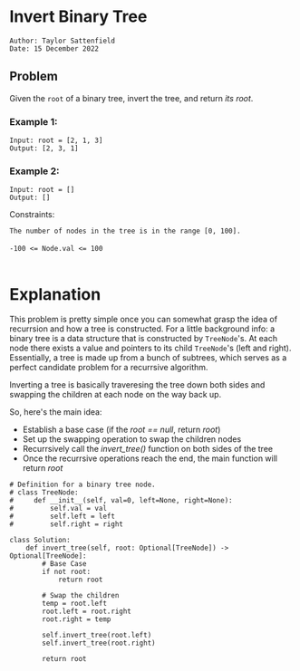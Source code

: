 # Invert Binary Tree

```
Author: Taylor Sattenfield
Date: 15 December 2022
```

## Problem

Given the ```root``` of a binary tree, invert the tree, and return <i>its root</i>.

### Example 1:

```
Input: root = [2, 1, 3]
Output: [2, 3, 1]
```
### Example 2:

```
Input: root = []
Output: []
```

Constraints:<br>

```The number of nodes in the tree is in the range [0, 100].```<br><br>
```-100 <= Node.val <= 100```<br><br>

# Explanation

This problem is pretty simple once you can somewhat grasp the idea of recurrsion and how a tree is constructed. For a little background info: a binary tree is a data structure that is constructed by ```TreeNode```'s. At each node there exists a value and pointers to its child ```TreeNode```'s (left and right). Essentially, a tree is made up from a bunch of subtrees, which serves as a perfect candidate problem for a recurrsive algorithm.

Inverting a tree is basically traveresing the tree down both sides and swapping the children at each node on the way back up. 

So, here's the main idea:

<ul>
<li>Establish a base case (if the <i>root == null</i>, return <i>root</i>)
<li>Set up the swapping operation to swap the children nodes
<li>Recurrsively call the <i>invert_tree()</i> function on both sides of the tree
<li>Once the recurrsive operations reach the end, the main function will return <i>root</i>
</ul>

``` python3
# Definition for a binary tree node.
# class TreeNode:
#     def __init__(self, val=0, left=None, right=None):
#         self.val = val
#         self.left = left
#         self.right = right

class Solution:
    def invert_tree(self, root: Optional[TreeNode]) -> Optional[TreeNode]:
        # Base Case
        if not root:
            return root

        # Swap the children
        temp = root.left
        root.left = root.right
        root.right = temp
        
        self.invert_tree(root.left)
        self.invert_tree(root.right)

        return root
```

